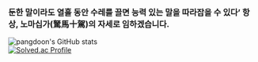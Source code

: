 ### 둔한 말이라도 열흘 동안 수레를 끌면 능력 있는 말을 따라잡을 수 있다’ 항상, 노마십가(駑馬十駕)의 자세로 임하겠습니다. 

![pangdoon's GitHub stats](https://github-readme-stats.vercel.app/api?username=pangdoon&show_icons=true)
<br/>
[![Solved.ac Profile](http://mazassumnida.wtf/api/v2/generate_badge?boj=pangdoon)](https://solved.ac/pangdoon)


<!--
**pangdoon/pangdoon** is a ✨ _special_ ✨ repository because its `README.md` (this file) appears on your GitHub profile.

Here are some ideas to get you started:

- 🔭 I’m currently working on ...
- 🌱 I’m currently learning ...
- 👯 I’m looking to collaborate on ...
- 🤔 I’m looking for help with ...
- 💬 Ask me about ...
- 📫 How to reach me: ...
- 😄 Pronouns: ...
- ⚡ Fun fact: ...
-->
